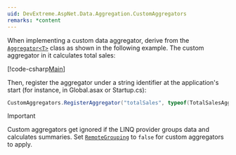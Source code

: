 ```yaml
---
uid: DevExtreme.AspNet.Data.Aggregation.CustomAggregators
remarks: *content
---
```

When implementing a custom data aggregator, derive from the [`Aggregator<T>`](xref:DevExtreme.AspNet.Data.Aggregation.Aggregator`1) class as shown in the following example. The custom aggregator in it calculates total sales:

[!code-csharp[Main](../../DevExtreme.AspNet.Data.Tests/TotalSalesAggregator.cs#class)]

Then, register the aggregator under a string identifier at the application's start (for instance, in Global.asax or Startup.cs):

```csharp
CustomAggregators.RegisterAggregator("totalSales", typeof(TotalSalesAggregator<>));
```

> [!Important]
> Custom aggregators get ignored if the LINQ provider groups data and calculates summaries. Set [`RemoteGrouping`](xref:DevExtreme.AspNet.Data.DataSourceLoadOptionsBase.RemoteGrouping) to `false` for custom aggregators to apply.
